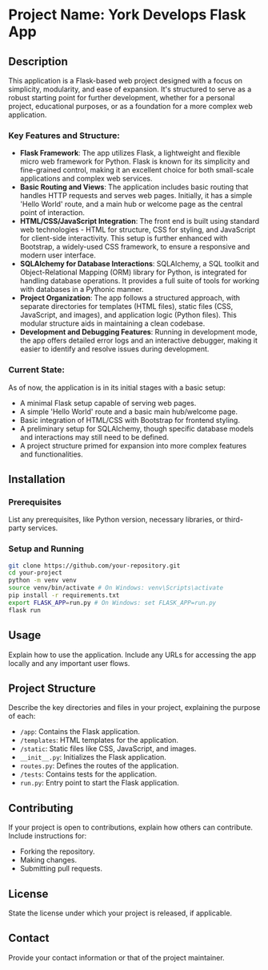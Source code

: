 # Project Name: York Develops Flask App

## Description
This application is a Flask-based web project designed with a focus on simplicity, modularity, and ease of expansion. It's structured to serve as a robust starting point for further development, whether for a personal project, educational purposes, or as a foundation for a more complex web application.

### Key Features and Structure:
- **Flask Framework**: The app utilizes Flask, a lightweight and flexible micro web framework for Python. Flask is known for its simplicity and fine-grained control, making it an excellent choice for both small-scale applications and complex web services.
- **Basic Routing and Views**: The application includes basic routing that handles HTTP requests and serves web pages. Initially, it has a simple 'Hello World' route, and a main hub or welcome page as the central point of interaction.
- **HTML/CSS/JavaScript Integration**: The front end is built using standard web technologies - HTML for structure, CSS for styling, and JavaScript for client-side interactivity. This setup is further enhanced with Bootstrap, a widely-used CSS framework, to ensure a responsive and modern user interface.
- **SQLAlchemy for Database Interactions**: SQLAlchemy, a SQL toolkit and Object-Relational Mapping (ORM) library for Python, is integrated for handling database operations. It provides a full suite of tools for working with databases in a Pythonic manner.
- **Project Organization**: The app follows a structured approach, with separate directories for templates (HTML files), static files (CSS, JavaScript, and images), and application logic (Python files). This modular structure aids in maintaining a clean codebase.
- **Development and Debugging Features**: Running in development mode, the app offers detailed error logs and an interactive debugger, making it easier to identify and resolve issues during development.

### Current State:
As of now, the application is in its initial stages with a basic setup:
- A minimal Flask setup capable of serving web pages.
- A simple 'Hello World' route and a basic main hub/welcome page.
- Basic integration of HTML/CSS with Bootstrap for frontend styling.
- A preliminary setup for SQLAlchemy, though specific database models and interactions may still need to be defined.
- A project structure primed for expansion into more complex features and functionalities.

## Installation

### Prerequisites
List any prerequisites, like Python version, necessary libraries, or third-party services.

### Setup and Running
```bash
git clone https://github.com/your-repository.git
cd your-project
python -m venv venv
source venv/bin/activate # On Windows: venv\Scripts\activate
pip install -r requirements.txt
export FLASK_APP=run.py # On Windows: set FLASK_APP=run.py
flask run
```

## Usage
Explain how to use the application. Include any URLs for accessing the app locally and any important user flows.

## Project Structure
Describe the key directories and files in your project, explaining the purpose of each:

- `/app`: Contains the Flask application.
- `/templates`: HTML templates for the application.
- `/static`: Static files like CSS, JavaScript, and images.
- `__init__.py`: Initializes the Flask application.
- `routes.py`: Defines the routes of the application.
- `/tests`: Contains tests for the application.
- `run.py`: Entry point to start the Flask application.

## Contributing
If your project is open to contributions, explain how others can contribute. Include instructions for:

- Forking the repository.
- Making changes.
- Submitting pull requests.

## License
State the license under which your project is released, if applicable.

## Contact
Provide your contact information or that of the project maintainer.


